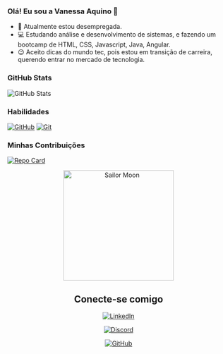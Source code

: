 ### Olá! Eu sou a Vanessa Aquino 👋

- 🫤 Atualmente estou desempregada.
- 💻 Estudando análise e desenvolvimento de sistemas, e fazendo um bootcamp de HTML, CSS, Javascript, Java, Angular.
- 😉 Aceito dicas do mundo tec, pois estou em transição de carreira, querendo entrar no mercado de tecnologia.

### GitHub Stats
![GitHub Stats](https://github-readme-stats.vercel.app/api?username=Angelnessa&theme=transparent&bg_color=238e68&border_color=8e236b&show_icons=true&icon_color=ffcc00&title_color=993366&text_color=ff9900&hide_title=true)

### Habilidades
[![GitHub](https://img.shields.io/badge/GitHub-ccffff?style=for-the-badge&logo=github&logoColor=000000)](https://docs.github.com)
[![Git](https://img.shields.io/badge/Git-ccffff?style=for-the-badge&logo=git&logoColor=ff6600)](https://git-scm.com/doc/)

### Minhas Contribuições
[![Repo Card](https://github-readme-stats.vercel.app/api/pin/?username=Angelnessa&repo=dio-lab-open-source&bg_color=871f78&border_color=db7093&show_icons=true&icon_color=adeaea&title_color=dbdb70&text_color=ff7f00)](https://github.com/Angelnessa/dio-lab-open-source)

<div align="center">
<img src="https://www.imagensanimadas.com/data/media/942/anime-imagem-animada-0087.gif" alt="Sailor Moon" height="250px width="250px">

## Conecte-se comigo
[![LinkedIn](https://img.shields.io/badge/LinkedIn-D19275?style=for-the-badge&logo=linkedin&logoColor=0E76A8)](https://www.linkedin.com/in/vanessa-vieira-de-aquino-2343a3a8)

[![Discord](https://img.shields.io/badge/Discord-FFFF00?style=for-the-badge&logo=discord)](https://www.discord.com/in/nessa0682/)

[![GitHub](https://img.shields.io/badge/GitHub-ccffff?style=for-the-badge&logo=github&logoColor=000000)](https://www.github.com/Angelnessa/)




